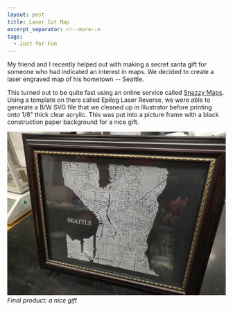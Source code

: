 ```yaml
---
layout: post
title: Laser Cut Map
excerpt_separator: <!--more-->
tags:
  - Just for Fun
---
```

My friend and I recently helped out with making a secret santa gift for someone who had indicated an interest in maps. We decided to create a laser engraved map of his hometown -- Seattle.
<!--more-->

This turned out to be quite fast using an online service called [Snazzy Maps](https://snazzymaps.com/). Using a template on there called Epilog Laser Reverse, we were able to generate a B/W SVG file that we cleaned up in Illustrator before printing onto 1/8" thick clear acrylic. This was put into a picture frame with a black construction paper background for a nice gift.

![laser-cut map](/assets/img/lasermap.jpg)
*Final product: a nice gift*
